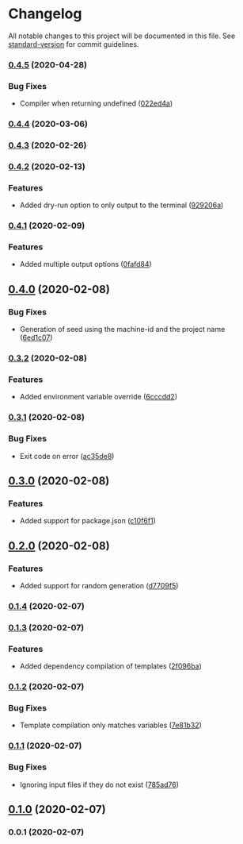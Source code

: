 # Changelog

All notable changes to this project will be documented in this file. See [standard-version](https://github.com/conventional-changelog/standard-version) for commit guidelines.

### [0.4.5](https://github.com/renanhangai/env-builder/compare/v0.4.4...v0.4.5) (2020-04-28)


### Bug Fixes

* Compiler when returning undefined ([022ed4a](https://github.com/renanhangai/env-builder/commit/022ed4adaaf595680b92c0dc6ef0bd60cd9f42c8))

### [0.4.4](https://github.com/renanhangai/env-builder/compare/v0.4.3...v0.4.4) (2020-03-06)

### [0.4.3](https://github.com/renanhangai/env-builder/compare/v0.4.2...v0.4.3) (2020-02-26)

### [0.4.2](https://github.com/renanhangai/env-builder/compare/v0.4.1...v0.4.2) (2020-02-13)


### Features

* Added dry-run option to only output to the terminal ([929206a](https://github.com/renanhangai/env-builder/commit/929206ad30a7c025b398d880785fc303d59a7934))

### [0.4.1](https://github.com/renanhangai/env-builder/compare/v0.4.0...v0.4.1) (2020-02-09)


### Features

* Added multiple output options ([0fafd84](https://github.com/renanhangai/env-builder/commit/0fafd8411d0a939ccca269fc99766b8129ed3fe3))

## [0.4.0](https://github.com/renanhangai/env-builder/compare/v0.3.2...v0.4.0) (2020-02-08)


### Bug Fixes

* Generation of seed using the machine-id and the project name ([6ed1c07](https://github.com/renanhangai/env-builder/commit/6ed1c077b3f2635351d597d5f91ecda28771f5d1))

### [0.3.2](https://github.com/renanhangai/env-builder/compare/v0.3.1...v0.3.2) (2020-02-08)


### Features

* Added environment variable override ([6cccdd2](https://github.com/renanhangai/env-builder/commit/6cccdd20c92b7902c53d49b382dc3b2b1838a7f4))

### [0.3.1](https://github.com/renanhangai/env-builder/compare/v0.3.0...v0.3.1) (2020-02-08)


### Bug Fixes

* Exit code on error ([ac35de8](https://github.com/renanhangai/env-builder/commit/ac35de805de4d933e63e099b0809790eebdea761))

## [0.3.0](https://github.com/renanhangai/env-builder/compare/v0.2.0...v0.3.0) (2020-02-08)


### Features

* Added support for package.json ([c10f6f1](https://github.com/renanhangai/env-builder/commit/c10f6f1c9c6b73d722087e469b8a28b4fcf660ed))

## [0.2.0](https://github.com/renanhangai/env-builder/compare/v0.1.4...v0.2.0) (2020-02-08)


### Features

* Added support for random generation ([d7709f5](https://github.com/renanhangai/env-builder/commit/d7709f589f645fbfbcbb17621361f1c140bf3fac))

### [0.1.4](https://github.com/renanhangai/env-builder/compare/v0.1.3...v0.1.4) (2020-02-07)

### [0.1.3](https://github.com/renanhangai/env-builder/compare/v0.1.2...v0.1.3) (2020-02-07)


### Features

* Added dependency compilation of templates ([2f096ba](https://github.com/renanhangai/env-builder/commit/2f096ba86d3083244a923d382e9367fa9f97cfaf))

### [0.1.2](https://github.com/renanhangai/env-builder/compare/v0.1.1...v0.1.2) (2020-02-07)


### Bug Fixes

* Template compilation only matches variables ([7e81b32](https://github.com/renanhangai/env-builder/commit/7e81b329c0d7e8c18d5c171f9575b81e68489a92))

### [0.1.1](https://github.com/renanhangai/env-builder/compare/v0.1.0...v0.1.1) (2020-02-07)


### Bug Fixes

* Ignoring input files if they do not exist ([785ad76](https://github.com/renanhangai/env-builder/commit/785ad766016d6d8013c7dcdafdbcb03de596321a))

## [0.1.0](https://github.com/renanhangai/env-builder/compare/v0.0.1...v0.1.0) (2020-02-07)

### 0.0.1 (2020-02-07)
